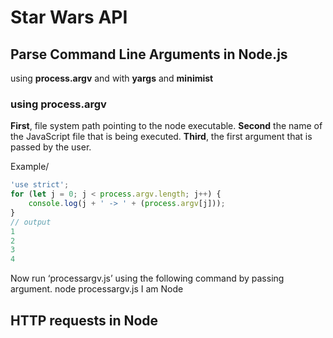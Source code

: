 # Star Wars API

## Parse Command Line Arguments in Node.js
 using **process.argv** and with **yargs** and **minimist**

 ### using process.argv
 **First**, file system path pointing to the node executable.
**Second** the name of the JavaScript file that is being executed.
**Third**, the first argument that is passed by the user.

Example/

```javascript
'use strict';
for (let j = 0; j < process.argv.length; j++) {
    console.log(j + ' -> ' + (process.argv[j]));
}
// output
1
2
3
4
```
Now run ‘processargv.js’ using the following command by passing argument.
node processargv.js I am Node 

##  HTTP requests in Node
